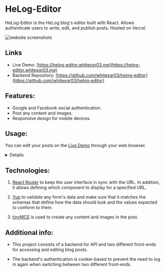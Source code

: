 # HeLog-Editor

HeLog-Editor is the HeLog blog's editor built with React. Allows authenticate users to write, edit, and publish posts. Hosted on Vercel.

![website screenshots](https://i.imgur.com/PzBScv3.png)

## Links

- Live Demo: [https://helog-editor.whitesgr03.me](https://helog-editor.whitesgr03.me)
- Backend Repository: [https://github.com/whitesgr03/helog-editor](https://github.com/whitesgr03/helog-editor)

## Features:

- Google and Facebook social authentication.
- Post any content and images.
- Responsive design for mobile devices.

## Usage:

You can edit your posts on the [Live Demo](https://helog-editor.whitesgr03.me) through your web browser.

<details>

- When a user access the HeLog-Editor, if they have not authenticated, they will be forced to navigate to login page and they will need to create a username for the first login.

  <img src="https://i.imgur.com/wbg9E6S.png" alt="login page"/>
  <img src="https://i.imgur.com/t71KYJN.png" alt="new user set username"/>

- View all of your posts.
  <img src="https://i.imgur.com/sQuAtCM.png" alt="dashboard">

- Create a new post using a template.
  <img src="https://i.imgur.com/yFl8rRG.png" alt="create a new post">

- Edit the specified post.
  <img src="https://i.imgur.com/QkDyQ8U.png" alt="update the specified post">

- Delete the specified post.  
  <img src="https://i.imgur.com/o4lqZ0i.png" alt="delete the specified post">

</details>

## Technologies:

1. [React Router](https://reactrouter.com/) to keep the user interface in sync with the URL. In addition, it allows defining which component to display for a specified URL.

2. [Yup](https://github.com/jquense/yup) to validate any form's data and make sure that it matches the schemas that define how the data should look and the values expected to conform to them.

3. [tinyMCE](https://www.tiny.cloud/) is used to create any content and images in the post.

## Additional info:

- This project consists of a backend for API and two different front-ends for accessing and editing blog posts.

- The backend's authentication is cookie-based to prevent the need to log in again when switching between two different front-ends.
